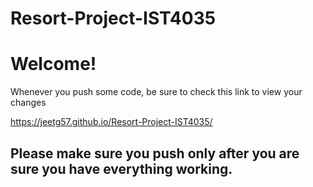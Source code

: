 # Resort-Project-IST4035

# Welcome!

Whenever you push some code, be sure to check this link to view your changes

https://jeetg57.github.io/Resort-Project-IST4035/

## Please make sure you push only after you are sure you have everything working.
